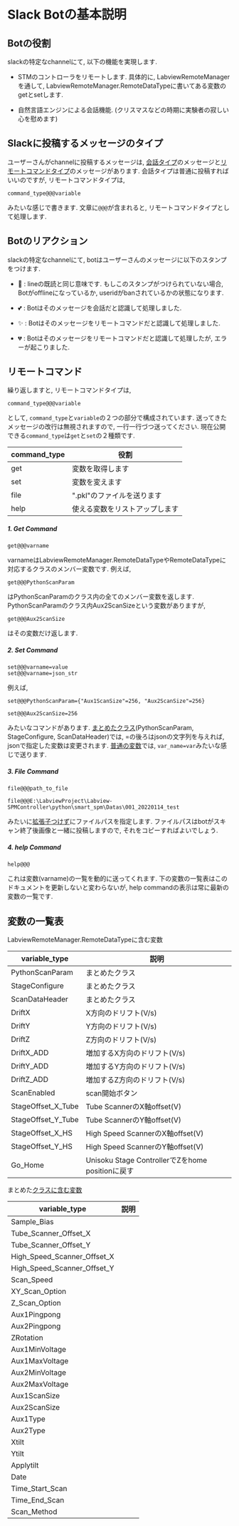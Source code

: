 # Slack Botの基本説明

## Botの役割
slackの特定なchannelにて, 以下の機能を実現します. 

- STMのコントローラをリモートします. 具体的に, 
LabviewRemoteManagerを通して, LabviewRemoteManager.RemoteDataTypeに書いてある変数のgetとsetします. 
  
- 自然言語エンジンによる会話機能. (クリスマスなどの時期に実験者の寂しい心を慰めます)

## Slackに投稿するメッセージのタイプ
ユーザーさんがchannelに投稿するメッセージは, <u>会話タイプ</u>のメッセージと<u>リモートコマンドタイプ</u>のメッセージがあります. 
会話タイプは普通に投稿すればいいのですが, リモートコマンドタイプは, 

`command_type@@@variable`

みたいな感じで書きます. 文章に`@@@`が含まれると, リモートコマンドタイプとして処理します. 

## Botのリアクション
slackの特定なchannelにて, botはユーザーさんのメッセージに以下のスタンプをつけます. 

- :eyes: : lineの既読と同じ意味です. 
  もしこのスタンプがつけられていない場合, Botがofflineになっているか, useridがbanされているかの状態になります. 

- :two_hearts: : Botはそのメッセージを会話だと認識して処理しました. 

- :sparkles: : Botはそのメッセージをリモートコマンドだと認識して処理しました. 

- :broken_heart: : Botはそのメッセージをリモートコマンドだと認識して処理したが, エラーが起こりました. 



## リモートコマンド

繰り返しますと, リモートコマンドタイプは, 

`command_type@@@variable`

として, `command_type`と`variable`の２つの部分で構成されています. 
送ってきたメッセージの改行は無視されますので, 一行一行づつ送ってください. 
現在公開できる`command_type`は`get`と`set`の２種類です.　

|  command_type  |  役割  |
| ---- | ---- |
|  get  |  変数を取得します  |
|  set  |  変数を変えます  |
|  file  |  ".pkl"のファイルを送ります  |
|  help  |  使える変数をリストアップします  |

##### 1. Get Command
```
get@@@varname
```


varnameはLabviewRemoteManager.RemoteDataTypeやRemoteDataTypeに対応するクラスのメンバー変数です. 
例えば, 
  
`get@@@PythonScanParam`

はPythonScanParamのクラス内の全てのメンバー変数を返します. PythonScanParamのクラス内Aux2ScanSizeという変数がありますが, 

`get@@@Aux2ScanSize`

はその変数だけ返します. 

##### 2. Set Command
```
set@@@varname=value
set@@@varname=json_str 
```

例えば, 

`set@@@PythonScanParam={"Aux1ScanSize"=256, "Aux2ScanSize"=256}`

`set@@@Aux2ScanSize=256`

みたいなコマンドがあります. <u>まとめたクラス</u>(PythonScanParam, StageConfigure, ScanDataHeader)では, =の後ろはjsonの文字列を与えれば, jsonで指定した変数は変更されます. 
<u>普通の変数</u>では, `var_name=var`みたいな感じで送ります. 

##### 3. File Command
```
file@@@path_to_file
```

`file@@@E:\LabviewProject\Labview-SPMController\python\smart_spm\Datas\001_20220114_test`

みたいに<u>拡張子つけず</u>にファイルパスを指定します. ファイルパスはbotがスキャン終了後画像と一緒に投稿しますので,
それをコピーすればよいでしょう.


##### 4. help Command
```
help@@@
```

これは変数(varname)の一覧を動的に送ってくれます. 
下の変数の一覧表はこのドキュメントを更新しないと変わらないが, 
help commandの表示は常に最新の変数の一覧です.


## 変数の一覧表

LabviewRemoteManager.RemoteDataTypeに含む変数

|  variable_type  |  説明  |
| ---- | ---- |
|  PythonScanParam  |  まとめたクラス  |
|  StageConfigure  |  まとめたクラス  |
|  ScanDataHeader  |  まとめたクラス  |
|  DriftX  |  X方向のドリフト(V/s)  |
|  DriftY  |  Y方向のドリフト(V/s)  |
|  DriftZ  |  Z方向のドリフト(V/s)  |
|  DriftX_ADD  |  増加するX方向のドリフト(V/s)  |
|  DriftY_ADD  |  増加するY方向のドリフト(V/s)  |
|  DriftZ_ADD  |  増加するZ方向のドリフト(V/s)  |
|  ScanEnabled  |  scan開始ボタン  |
|  StageOffset_X_Tube  |  Tube ScannerのX軸offset(V)  |
|  StageOffset_Y_Tube  |  Tube ScannerのY軸offset(V)  |
|  StageOffset_X_HS  |  High Speed ScannerのX軸offset(V)  |
|  StageOffset_Y_HS  |  High Speed ScannerのY軸offset(V)  |
|  Go_Home  |  Unisoku Stage ControllerでZをhome positionに戻す  |


まとめた[クラスに含む変数](https://github.com/DIAOZHUO/SPMUtil/blob/main/SPMUtil/structures/scan_data_format.py)

|  variable_type  |  説明  |
| ---- | ---- |
|  Sample_Bias  |    |
|  Tube_Scanner_Offset_X  |    |
|  Tube_Scanner_Offset_Y  |    |
|  High_Speed_Scanner_Offset_X  |    |
|  High_Speed_Scanner_Offset_Y  |    |
|  Scan_Speed  |    |
|  XY_Scan_Option  |    |
|  Z_Scan_Option  |    |
|  Aux1Pingpong  |    |
|  Aux2Pingpong  |    |
|  ZRotation  |    |
|  Aux1MinVoltage  |    |
|  Aux1MaxVoltage  |    |
|  Aux2MinVoltage  |    |
|  Aux2MaxVoltage  |    |
|  Aux1ScanSize  |    |
|  Aux2ScanSize  |    |
|  Aux1Type  |    |
|  Aux2Type  |    |
|  Xtilt  |    |
|  Ytilt  |    |
|  Applytilt  |    |
|  Date  |    |
|  Time_Start_Scan  |    |
|  Time_End_Scan  |    |
|  Scan_Method  |    |




